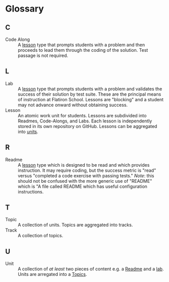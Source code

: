 # Glossary

## C

<dl id="c-items">
  <dt><a name="code-along">Code Along</a></dt><dd>A <a href="#lesson">lesson</a> type
  that prompts students with a problem and then proceeds to lead them through
  the coding of the solution. Test passage is not required.</dd>
</dl>

## L

<dl id="l-items">
  <dt><a name="lesson">Lab</a></dt><dd>A <a href="#lesson">lesson</a> type
  that prompts students with a problem and validates the success of their
  solution by test suite. These are the principal means of instruction at
  Flatiron School. Lessons are "blocking" and a student may not advance onward
  without obtaining success.</dd>
  <dt><a name="lesson">Lesson</a></dt><dd>An atomic work unit for students.
  Lessons are subdivided into Readmes, Code-Alongs, and Labs. Each lesson is
  independently stored in its own repository on GitHub. Lessons can be aggregated
  into <a href="unit">units</a>.</dd>
</dl>

## R

<dl id="r-items">
  <dt><a name="readme">Readme</a></dt><dd>A <a href="#lesson">lesson</a> type
  which is designed to be read and which provides instruction. It may require
  coding, but the success metric is "read" versus "completed a code exercise
  with passing tests." <em>Note</em>: this should not be confused with the more
  generic use of "README" which is "A file called README which has useful
  configuration instructions.</dd>
</dl>

## T

<dl id="t-items">
  <dt><a name="topic">Topic</a></dt><dd>A collection of units. Topics
  are aggregated into <a name="track">tracks</a>.</dt>
  <dt><a name="track">Track</a></dt><dd>A collection of topics.</dt>
</dl>

## U

<dl id="u-items">
  <dt><a name="unit">Unit</a></dt><dd>A collection of <em>at least</em> two
  pieces of content e.g. a <a href="#readme">Readme</a> and a <a
  href="#lab">lab</a>. Units are arregated into a <a href="#topic">Topics</a>.</dd>
</dl>
